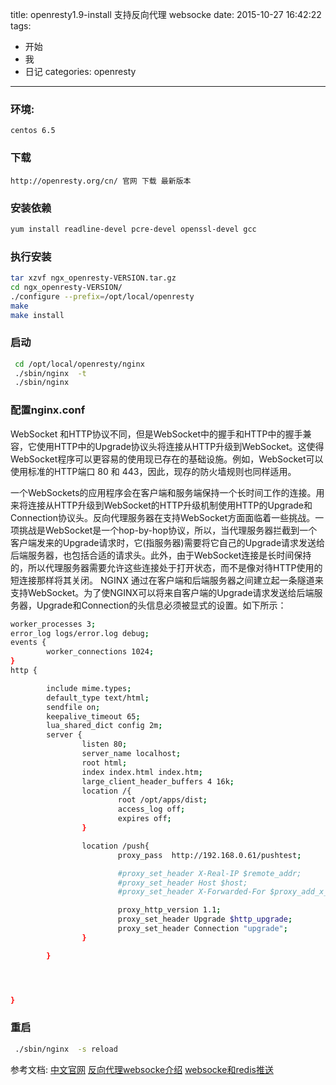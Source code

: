 title: openresty1.9-install 支持反向代理 websocke
date: 2015-10-27 16:42:22
tags:
- 开始
- 我
- 日记
categories: openresty
---


### 环境: 
	centos 6.5

### 下载 
	http://openresty.org/cn/ 官网 下载 最新版本

### 安装依赖
```bash
yum install readline-devel pcre-devel openssl-devel gcc
```

### 执行安装

```bash
tar xzvf ngx_openresty-VERSION.tar.gz
cd ngx_openresty-VERSION/
./configure --prefix=/opt/local/openresty 
make
make install
```
### 启动

```bash
 cd /opt/local/openresty/nginx 
 ./sbin/nginx  -t  
 ./sbin/nginx  
 ```

### 配置nginx.conf

WebSocket 和HTTP协议不同，但是WebSocket中的握手和HTTP中的握手兼容，它使用HTTP中的Upgrade协议头将连接从HTTP升级到WebSocket。这使得WebSocket程序可以更容易的使用现已存在的基础设施。例如，WebSocket可以使用标准的HTTP端口 80 和 443，因此，现存的防火墙规则也同样适用。


一个WebSockets的应用程序会在客户端和服务端保持一个长时间工作的连接。用来将连接从HTTP升级到WebSocket的HTTP升级机制使用HTTP的Upgrade和Connection协议头。反向代理服务器在支持WebSocket方面面临着一些挑战。一项挑战是WebSocket是一个hop-by-hop协议，所以，当代理服务器拦截到一个客户端发来的Upgrade请求时，它(指服务器)需要将它自己的Upgrade请求发送给后端服务器，也包括合适的请求头。此外，由于WebSocket连接是长时间保持的，所以代理服务器需要允许这些连接处于打开状态，而不是像对待HTTP使用的短连接那样将其关闭。
NGINX 通过在客户端和后端服务器之间建立起一条隧道来支持WebSocket。为了使NGINX可以将来自客户端的Upgrade请求发送给后端服务器，Upgrade和Connection的头信息必须被显式的设置。如下所示：


```bash
worker_processes 3;
error_log logs/error.log debug;
events {
        worker_connections 1024;
}
http {

        include mime.types;
        default_type text/html;
        sendfile on;
        keepalive_timeout 65;
        lua_shared_dict config 2m;
        server {
                listen 80;
                server_name localhost;
                root html;
                index index.html index.htm;
                large_client_header_buffers 4 16k;
                location /{
                        root /opt/apps/dist;
                        access_log off;
                        expires off;
                }

                location /push{
                        proxy_pass  http://192.168.0.61/pushtest;

                        #proxy_set_header X-Real-IP $remote_addr;
                        #proxy_set_header Host $host;
                        #proxy_set_header X-Forwarded-For $proxy_add_x_forwarded_for;

                        proxy_http_version 1.1;
                        proxy_set_header Upgrade $http_upgrade;
                        proxy_set_header Connection "upgrade";
                }

        }




}
 ```


### 重启

```bash
 ./sbin/nginx  -s reload 
 ```


参考文档:
	[中文官网](http://openresty.org/cn/) 
	[反向代理websocke介绍](http://www.oschina.net/translate/websocket-nginx) 
	[websocke和redis推送](http://zxh.sx.cn/2015/11/24/technology/2015-11-24-websocket-redis-openresty/) 
